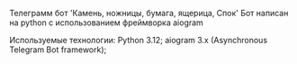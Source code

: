 Телеграмм бот 'Камень, ножницы, бумага, ящерица, Спок'
Бот написан на python с использованием фреймворка aiogram

Используемые технологии:
Python 3.12;
aiogram 3.x (Asynchronous Telegram Bot framework);
